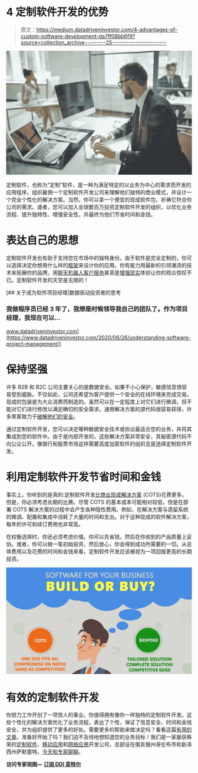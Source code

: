 # 4 定制软件开发的优势

> 原文：<https://medium.datadriveninvestor.com/4-advantages-of-custom-software-development-da7ff08bb6f9?source=collection_archive---------25----------------------->

![](img/e67861b36b6d32c28437154915edcc18.png)

定制软件，也称为“定制”软件，是一种为满足特定的以业务为中心的需求而开发的应用程序。组织雇佣一个定制软件开发公司来理解他们独特的商业模式，并设计一个完全个性化的解决方案。当然，你可以拿一个便宜的现成软件包，祈祷它符合你公司的需求。或者，您可以加入全球数百万投资定制软件开发的组织，以优化业务流程、提升独特性、增强安全性，并最终为他们节省时间和金钱。

# 表达自己的思想

定制软件开发也有助于支持您在市场中的独特身份。由于软件是完全定制的，你可以选择决定你想用什么样的[框架](https://www.thesunflowerlab.com/blog/top-framework-for-small-business-app-development/)来设计你的应用。你有能力用最新的引领潮流的技术来拓展你的品牌。用[聊天机器人客户服务](https://www.thesunflowerlab.com/blog/how-chatbots-are-helping-crush-competition/)甚至是[增强现实](https://www.thesunflowerlab.com/augmented-virtual-reality-application-development/)体验让你的观众惊叹不已。定制软件开发的天空是无限的！

[](https://www.datadriveninvestor.com/2020/06/26/understanding-software-project-management/) [## 关于成为软件项目经理|数据驱动投资者的思考

### 我做程序员已经 3 年了，我想是时候领导我自己的团队了。作为项目经理，我现在可以…

www.datadriveninvestor.com](https://www.datadriveninvestor.com/2020/06/26/understanding-software-project-management/) 

# 保持坚强

许多 B2B 和 B2C 公司主要关心的是数据安全。如果不小心保护，敏感信息很容易受到威胁。不仅如此，公司还希望为客户提供一个安全的在线环境来完成交易。现成的包装是为大众消费而制造的。虽然可以在一定程度上对它们进行微调，但不能对它们进行修改以满足确切的安全需求。通用解决方案的源代码很容易获得，许多黑客致力于[破解他们的安全](https://pdfs.semanticscholar.org/ecc2/5cb5bbe4ddaed2431f95238f822dd1d61737.pdf)。

通过定制软件开发，您可以决定哪种数据安全技术或协议最适合您的业务，并将其集成到您的软件中。由于是内部开发的，这些解决方案非常安全，其秘密源代码不向公众公开。像银行和股票市场这样需要高度加密软件的组织总是选择定制软件开发。

# 利用定制软件开发节省时间和金钱

事实上，你听到的是真的:定制软件开发[比](https://www.thesunflowerlab.com/blog/what-is-the-cost-of-building-custom-software/)[商业现成解决方案](https://searchdatacenter.techtarget.com/definition/COTS-MOTS-GOTS-and-NOTS) (COTS)花费更多。但是，你必须考虑长期的比赛。尽管 COTS 的基本成本可能相对较低，但是在部署 COTS 解决方案的过程中会产生各种隐性费用。例如，在解决方案与遗留系统的微调、配置和集成中消耗了大量的时间和支出。对于这种现成的软件解决方案，每年的许可和续订费用也非常高。

在权衡选择时，你还必须考虑价值。你可以先省钱，然后在你收到的产品质量上妥协。或者，你可以做一笔初始投资，然后放心，你会得到成功所需要的一切。从总体费用以及花费的时间和金钱来看，定制软件开发应该被视为一项回报更高的长期投资。

![](img/c114ba01358a1df12c1a217c469f3211.png)

# 有效的定制软件开发

你努力工作开创了一项惊人的事业。你值得拥有像你一样独特的定制软件开发。这些个性化的解决方案优化了业务流程，表达了个性，保证了信息安全、时间和金钱安全，并为组织提供了更多的好处。需要更多的帮助来做决定吗？看看这篇[有用的文章](https://www.thesunflowerlab.com/blog/how-to-determine-the-need-for-custom-software-for-your-organization/)。准备好开始了吗？我们迫不及待地想知道您的业务目标！我们是一家屡获殊荣的[定制软件](https://www.thesunflowerlab.com/custom-software-development/)、[移动应用](https://www.thesunflowerlab.com/mobile-app-development/)和[网络应用](https://www.thesunflowerlab.com/web-application-development/)开发公司，总部设在俄亥俄州哥伦布市和新泽西州萨默塞特。[今天和专家聊聊](https://www.thesunflowerlab.com/contact-us/)。

**访问专家视图—** [**订阅 DDI 英特尔**](https://datadriveninvestor.com/ddi-intel)